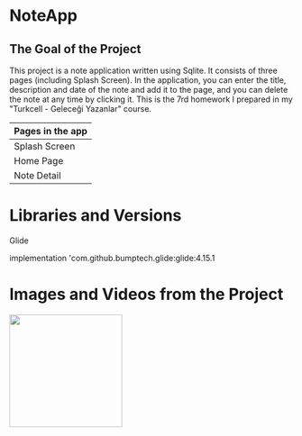 # NoteApp

The Goal of the Project
-------------

<p>
This project is a note application written using Sqlite. It consists of three pages (including Splash Screen).
In the application, you can enter the title, description and date of the note and add it to the page, and you can delete the note at any time by clicking it.
This is the 7rd homework I prepared in my "Turkcell - Geleceği Yazanlar" course.
  
| Pages in the app |
| --------- |
|  Splash Screen  |
|  Home Page   |
|  Note Detail    | 

# Libraries and Versions
  
 Glide <p>
 implementation 'com.github.bumptech.glide:glide:4.15.1

   
# Images and Videos from the Project
   
   
<a href="https://github.com/vefacanbeytorun/NoteApp/blob/master/images/gif1.webm" target="_blank">
<img src="https://github.com/vefacanbeytorun/NoteApp/blob/master/images/gif1.webm" width="200" style="max-width:100%;"></a>
   

   <p>
   
     
     
     
  
